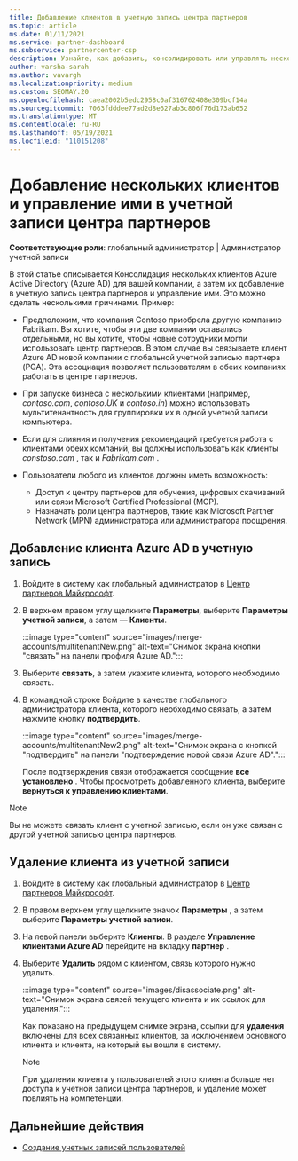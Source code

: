 ```yaml
---
title: Добавление клиентов в учетную запись центра партнеров
ms.topic: article
ms.date: 01/11/2021
ms.service: partner-dashboard
ms.subservice: partnercenter-csp
description: Узнайте, как добавить, консолидировать или управлять несколькими клиентами Azure AD в учетной записи центра партнеров, а также узнать, почему это может потребоваться.
author: varsha-sarah
ms.author: vavargh
ms.localizationpriority: medium
ms.custom: SEOMAY.20
ms.openlocfilehash: caea2002b5edc2958c0af316762408e309bcf14a
ms.sourcegitcommit: 7063fdddee77ad2d8e627ab3c806f76d173ab652
ms.translationtype: MT
ms.contentlocale: ru-RU
ms.lasthandoff: 05/19/2021
ms.locfileid: "110151208"
---
```

# <a name="add-and-manage-multiple-tenants-in-your-partner-center-account"></a>Добавление нескольких клиентов и управление ими в учетной записи центра партнеров


**Соответствующие роли**: глобальный администратор | Администратор учетной записи

В этой статье описывается Консолидация нескольких клиентов Azure Active Directory (Azure AD) для вашей компании, а затем их добавление в учетную запись центра партнеров и управление ими. Это можно сделать несколькими причинами. Пример:

- Предположим, что компания Contoso приобрела другую компанию Fabrikam. Вы хотите, чтобы эти две компании оставались отдельными, но вы хотите, чтобы новые сотрудники могли использовать центр партнеров. В этом случае вы связываете клиент Azure AD новой компании с глобальной учетной записью партнера (PGA). Эта ассоциация позволяет пользователям в обеих компаниях работать в центре партнеров.

- При запуске бизнеса с несколькими клиентами (например, *contoso.com*, *contoso.UK* и *contoso.in*) можно использовать мультитенантность для группировки их в одной учетной записи компьютера.

- Если для слияния и получения рекомендаций требуется работа с клиентами обеих компаний, вы должны использовать как клиенты *constoso.com* , так и *Fabrikam.com* .

- Пользователи любого из клиентов должны иметь возможность:
    * Доступ к центру партнеров для обучения, цифровых скачиваний или связи Microsoft Certified Professional (MCP).
    * Назначать роли центра партнеров, такие как Microsoft Partner Network (MPN) администратора или администратора поощрения.

## <a name="add-an-azure-ad-tenant-to-your-account"></a>Добавление клиента Azure AD в учетную запись

1. Войдите в систему как глобальный администратор в [Центр партнеров Майкрософт](https://partner.microsoft.com/dashboard).

1. В верхнем правом углу щелкните **Параметры**, выберите **Параметры учетной записи**, а затем — **Клиенты**.
 
   :::image type="content" source="images/merge-accounts/multitenantNew.png" alt-text="Снимок экрана кнопки &quot;связать&quot; на панели профиля Azure AD."::: 

1. Выберите **связать**, а затем укажите клиента, которого необходимо связать.

1. В командной строке Войдите в качестве глобального администратора клиента, которого необходимо связать, а затем нажмите кнопку **подтвердить**. 

   :::image type="content" source="images/merge-accounts/multitenantNew2.png" alt-text="Снимок экрана с кнопкой &quot;подтвердить&quot; на панели &quot;подтверждение новой связи Azure AD&quot;."::: 

   После подтверждения связи отображается сообщение **все установлено** . Чтобы просмотреть добавленного клиента, выберите **вернуться к управлению клиентами**. 
 
>[!NOTE]
>Вы не можете связать клиент с учетной записью, если он уже связан с другой учетной записью центра партнеров.


## <a name="remove-a-tenant-from-your-account"></a>Удаление клиента из учетной записи
 
1. Войдите в систему как глобальный администратор в [Центр партнеров Майкрософт](https://partner.microsoft.com/dashboard).

1. В правом верхнем углу щелкните значок **Параметры** , а затем выберите **Параметры учетной записи**.

1. На левой панели выберите **Клиенты**. В разделе **Управление клиентами Azure AD** перейдите на вкладку **партнер** .
 
1. Выберите **Удалить** рядом с клиентом, связь которого нужно удалить.

   :::image type="content" source="images/disassociate.png" alt-text="Снимок экрана связей текущего клиента и их ссылок для удаления.":::

   Как показано на предыдущем снимке экрана, ссылки для **удаления** включены для всех связанных клиентов, за исключением основного клиента и клиента, на который вы вошли в систему. 

   > [!NOTE]   
   > При удалении клиента у пользователей этого клиента больше нет доступа к учетной записи центра партнеров, и удаление может повлиять на компетенции. 

## <a name="next-steps"></a>Дальнейшие действия

- [Создание учетных записей пользователей](create-user-accounts-and-set-permissions.md)






